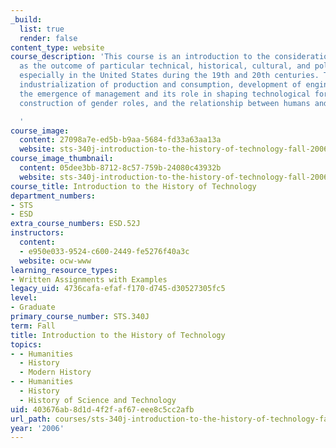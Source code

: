 ```yaml
---
_build:
  list: true
  render: false
content_type: website
course_description: 'This course is an introduction to the consideration of technology
  as the outcome of particular technical, historical, cultural, and political efforts,
  especially in the United States during the 19th and 20th centuries. Topics include
  industrialization of production and consumption, development of engineering professions,
  the emergence of management and its role in shaping technological forms, the technological
  construction of gender roles, and the relationship between humans and machines.

  '
course_image:
  content: 27098a7e-ed5b-b9aa-5684-fd33a63aa13a
  website: sts-340j-introduction-to-the-history-of-technology-fall-2006
course_image_thumbnail:
  content: 05dee3bb-8712-8c57-759b-24080c43932b
  website: sts-340j-introduction-to-the-history-of-technology-fall-2006
course_title: Introduction to the History of Technology
department_numbers:
- STS
- ESD
extra_course_numbers: ESD.52J
instructors:
  content:
  - e950e033-9524-c600-2449-fe5276f40a3c
  website: ocw-www
learning_resource_types:
- Written Assignments with Examples
legacy_uid: 4736cafa-efaf-f170-d745-d30527305fc5
level:
- Graduate
primary_course_number: STS.340J
term: Fall
title: Introduction to the History of Technology
topics:
- - Humanities
  - History
  - Modern History
- - Humanities
  - History
  - History of Science and Technology
uid: 403676ab-8d1d-4f2f-af67-eee8c5cc2afb
url_path: courses/sts-340j-introduction-to-the-history-of-technology-fall-2006
year: '2006'
---
```

